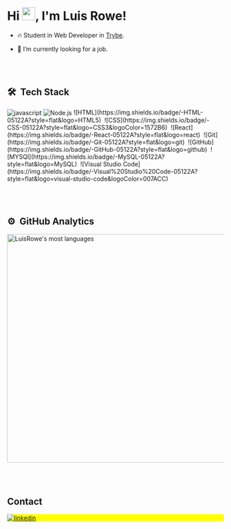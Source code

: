 <!-- <img align="right" height="590em" src="https://raw.githubusercontent.com/gist/maykbrito/618ef18e3bbb7cdfd200f3a4fc1aabc6/raw/201d47c76006c99fe0dc55ea92e76bdca5537f08/githubcard.svg"/> -->
<h1 align="left">Hi <img src="https://raw.githubusercontent.com/kaueMarques/kaueMarques/master/hi.gif" height="30px">, I'm Luis Rowe!</h1>


- 🔥 Student in Web Developer in <a href="https://www.betrybe.com/">Trybe</a>.

- 🔭 I’m currently looking for a job.

<br><br>

## 🛠 &nbsp;Tech Stack

<img align="center" src="https://img.shields.io/badge/-JavaScript-05122A?style=flat&logo=javascript" alt="javascript"/>
<img align="center" src="https://img.shields.io/badge/-Node.js-05122A?style=flat&logo=node.js" alt="Node.js"/>
<!-- ![JavaScript](https://img.shields.io/badge/-JavaScript-05122A?style=flat&logo=javascript)&nbsp;
![Node.js](https://img.shields.io/badge/-Node.js-05122A?style=flat&logo=node.js)&nbsp; -->
![HTML](https://img.shields.io/badge/-HTML-05122A?style=flat&logo=HTML5)&nbsp;
![CSS](https://img.shields.io/badge/-CSS-05122A?style=flat&logo=CSS3&logoColor=1572B6)&nbsp;
![React](https://img.shields.io/badge/-React-05122A?style=flat&logo=react)&nbsp;
![Git](https://img.shields.io/badge/-Git-05122A?style=flat&logo=git)&nbsp;
![GitHub](https://img.shields.io/badge/-GitHub-05122A?style=flat&logo=github)&nbsp;
![MYSQl](https://img.shields.io/badge/-MySQL-05122A?style=flat&logo=MySQL)&nbsp;
![Visual Studio Code](https://img.shields.io/badge/-Visual%20Studio%20Code-05122A?style=flat&logo=visual-studio-code&logoColor=007ACC)&nbsp;

<br><br>

## ⚙️ &nbsp;GitHub Analytics

<p align="left">
<!-- <img width="530em" src="https://github-readme-stats.vercel.app/api?username=LuisRowe&show_icons=true&theme=vision-friendly-dark" alt="Luis Rowe's stats"/> -->
<img width="530em" src="https://github-readme-stats.vercel.app/api/top-langs/?username=LuisRowe&layout=compact&theme=vision-friendly-dark" alt="LuisRowe's most languages"/>
</p>

<br><br>

## Contact

<p align="left" style="background:yellow">
<a href="https://www.linkedin.com/in/luis-rowe/" target="_blank">
  <img align="center" src="https://img.shields.io/badge/-LuisRowe-05122A?style=flat&logo=linkedin" alt="linkedin"/>
</a>
</p>

<!-- Readme feito como base no readMe de "maykbrito" video youtube: https://www.youtube.com/watch?v=t5Ai50n8Muw&ab_channel=MaykBrito -->

<!--

<img width="490em" src="https://github-readme-twitter-gazf.vercel.app/api?id=maykbrito&layout=wide&show_reply=off&show_retweet=off" />


**maykbrito/maykbrito** is a ✨ _special_ ✨ repository because its `README.md` (this file) appears on your GitHub profile.

Here are some ideas to get you started:

- 🔭 I’m currently working on ...
- 🌱 I’m currently learning ...
- 👯 I’m looking to collaborate on ...
- 🤔 I’m looking for help with ...
- 💬 Ask me about ...
- 📫 How to reach me: ...
- 😄 Pronouns: ...
- ⚡ Fun fact: ...
-->
